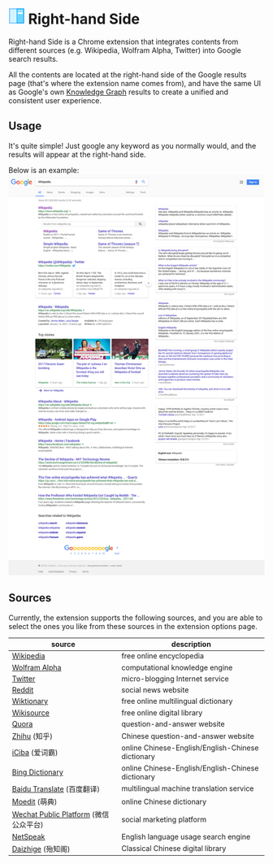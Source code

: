 # ![Logo](icon/icon-32.png) Right-hand Side

Right-hand Side is a Chrome extension that integrates contents from different sources (e.g. Wikipedia, Wolfram Alpha, Twitter) into Google search results.

All the contents are located at the right-hand side of the Google results page (that's where the extension name comes from), and have the same UI as Google's own [Knowledge Graph](https://en.wikipedia.org/wiki/Knowledge_Graph) results to create a unified and consistent user experience.

## Usage
It's quite simple! Just google any keyword as you normally would, and the results will appear at the right-hand side.

Below is an example:
![Screenshot](images/screenshot.png)

## Sources
Currently, the extension supports the following sources, and you are able to select the ones you like from these sources in the extension options page.

| source | description |
| ------ | ----------- |
| [Wikipedia](https://www.wikipedia.org/) | free online encyclopedia |
| [Wolfram Alpha](https://www.wolframalpha.com/) | computational knowledge engine |
| [Twitter](https://twitter.com/) | micro-blogging Internet service |
| [Reddit](https://www.reddit.com/) | social news website |
| [Wiktionary](https://www.wiktionary.org/) | free online multilingual dictionary |
| [Wikisource](https://wikisource.org/) | free online digital library |
| [Quora](https://www.quora.com/) | question-and-answer website |
| [Zhihu](https://www.zhihu.com/) (知乎) | Chinese question-and-answer website |
| [iCiba](https://www.iciba.com/) (爱词霸) | online Chinese-English/English-Chinese dictionary |
| [Bing Dictionary](https://cn.bing.com/dict/) | online Chinese-English/English-Chinese dictionary |
| [Baidu Translate](https://fanyi.baidu.com/) (百度翻译) | multilingual machine translation service |
| [Moedit](https://www.moedict.tw/) (萌典) | online Chinese dictionary |
| [Wechat Public Platform](https://mp.weixin.qq.com/) (微信公众平台) | social marketing platform |
| [NetSpeak](http://www.netspeak.org/)  | English language usage search engine |
| [Daizhige](http://www.daizhige.org/) (殆知阁) | Classical Chinese digital library |

